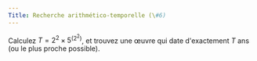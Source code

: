 ```yaml
---
Title: Recherche arithmético-temporelle (\#6)
---
```


Calculez $T = 2^2 \times 5^(2^2)$, et trouvez une œuvre qui date d'exactement $T$ ans (ou le plus proche possible).
